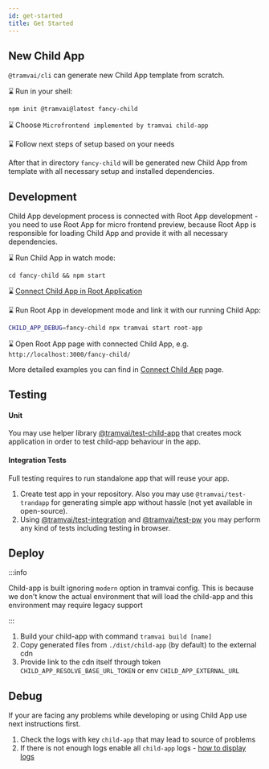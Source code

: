 ```yaml
---
id: get-started
title: Get Started
---
```


## New Child App

`@tramvai/cli` can generate new Child App template from scratch.

:hourglass: Run in your shell:

```sh
npm init @tramvai@latest fancy-child
```

:hourglass: Choose `Microfrontend implemented by tramvai child-app`

:hourglass: Follow next steps of setup based on your needs

After that in directory `fancy-child` will be generated new Child App from template with all necessary setup and installed dependencies.

## Development

Child App development process is connected with Root App development - you need to use Root App for micro frontend preview, because Root App is responsible for loading Child App and provide it with all necessary dependencies.

:hourglass: Run Child App in watch mode:

```
cd fancy-child && npm start
```

:hourglass: [Connect Child App in Root Application](03-features/015-child-app/010-connect.md)

:hourglass: Run Root App in development mode and link it with our running Child App:

```bash
CHILD_APP_DEBUG=fancy-child npx tramvai start root-app
```

:hourglass: Open Root App page with connected Child App, e.g. `http://localhost:3000/fancy-child/`

More detailed examples you can find in [Connect Child App](03-features/015-child-app/010-connect.md#development) page.

## Testing

#### Unit

You may use helper library [@tramvai/test-child-app](references/tramvai/test/child-app.md) that creates mock application in order to test child-app behaviour in the app.

#### Integration Tests

Full testing requires to run standalone app that will reuse your app.

1. Create test app in your repository. Also you may use `@tramvai/test-trandapp` for generating simple app without hassle (not yet available in open-source).
2. Using [@tramvai/test-integration](references/tramvai/test/integration.md) and [@tramvai/test-pw](references/tramvai/test/playwright.md) you may perform any kind of tests including testing in browser.

## Deploy

:::info

Child-app is built ignoring `modern` option in tramvai config. This is because we don't know the actual environment that will load the child-app and this environment may require legacy support

:::

1. Build your child-app with command `tramvai build [name]`
2. Copy generated files from `./dist/child-app` (by default) to the external cdn
3. Provide link to the cdn itself through token `CHILD_APP_RESOLVE_BASE_URL_TOKEN` or env `CHILD_APP_EXTERNAL_URL`

## Debug

If your are facing any problems while developing or using Child App use next instructions first.

1. Check the logs with key `child-app` that may lead to source of problems
2. If there is not enough logs enable all `child-app` logs - [how to display logs](03-features/014-monitoring/01-logging.md#display-logs)
